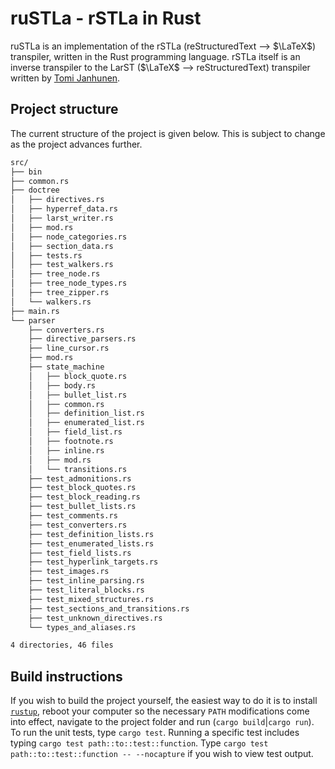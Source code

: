 # ruSTLa - rSTLa in Rust

ruSTLa is an implementation of the rSTLa
(reStructuredText ⟶ $`\LaTeX`$) transpiler,
written in the Rust programming language.
rSTLa itself is an inverse transpiler to the LarST ($`\LaTeX`$ ⟶ reStructuredText) transpiler written by [Tomi Janhunen](https://www.tuni.fi/fi/tomi-janhunen).

## Project structure

The current structure of the project is given below.
This is subject to change as the project advances further.
```bash
src/
├── bin
├── common.rs
├── doctree
│   ├── directives.rs
│   ├── hyperref_data.rs
│   ├── larst_writer.rs
│   ├── mod.rs
│   ├── node_categories.rs
│   ├── section_data.rs
│   ├── tests.rs
│   ├── test_walkers.rs
│   ├── tree_node.rs
│   ├── tree_node_types.rs
│   ├── tree_zipper.rs
│   └── walkers.rs
├── main.rs
└── parser
    ├── converters.rs
    ├── directive_parsers.rs
    ├── line_cursor.rs
    ├── mod.rs
    ├── state_machine
    │   ├── block_quote.rs
    │   ├── body.rs
    │   ├── bullet_list.rs
    │   ├── common.rs
    │   ├── definition_list.rs
    │   ├── enumerated_list.rs
    │   ├── field_list.rs
    │   ├── footnote.rs
    │   ├── inline.rs
    │   ├── mod.rs
    │   └── transitions.rs
    ├── test_admonitions.rs
    ├── test_block_quotes.rs
    ├── test_block_reading.rs
    ├── test_bullet_lists.rs
    ├── test_comments.rs
    ├── test_converters.rs
    ├── test_definition_lists.rs
    ├── test_enumerated_lists.rs
    ├── test_field_lists.rs
    ├── test_hyperlink_targets.rs
    ├── test_images.rs
    ├── test_inline_parsing.rs
    ├── test_literal_blocks.rs
    ├── test_mixed_structures.rs
    ├── test_sections_and_transitions.rs
    ├── test_unknown_directives.rs
    └── types_and_aliases.rs

4 directories, 46 files
```

## Build instructions

If you wish to build the project yourself, the easiest way to do it is to install [`rustup`](https://rustup.rs/), reboot your computer so the necessary `PATH` modifications come into effect, navigate to the project folder and run (`cargo build`|`cargo run`). To run the unit tests, type `cargo test`. Running a specific test includes typing `cargo test path::to::test::function`. Type `cargo test path::to::test::function -- --nocapture` if you wish to view test output.